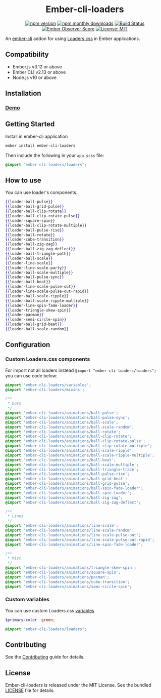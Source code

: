 <h1 align="center">Ember-cli-loaders</h1>

<p align="center">
  <a href="https://www.npmjs.com/package/ember-cli-loaders"><img src="https://img.shields.io/npm/v/ember-cli-loaders.svg?style=flat-square&colorB=44cc11" alt="npm version"></a>
  <a href="https://www.npmjs.com/package/ember-cli-loaders"><img src="https://img.shields.io/npm/dm/ember-cli-loaders.svg?style=flat-square" alt="npm monthly downloads"></a>  
  <a href="https://travis-ci.org/kaermorchen/ember-cli-loaders"><img src="https://img.shields.io/travis/kaermorchen/ember-cli-loaders.svg?style=flat-square" alt="Build Status"></a>
  <a href="https://emberobserver.com/addons/ember-cli-loaders"><img src="https://emberobserver.com/badges/ember-cli-loaders.svg" alt="Ember Observer Score"></a>
  <a href="https://opensource.org/licenses/MIT"><img src="https://img.shields.io/badge/License-MIT-blue.svg?style=flat-square" alt="License: MIT"></a>
</p>

An [ember-cli](http://www.ember-cli.com) addon for using [Loaders.css](https://connoratherton.com/loaders) in Ember applications.

Compatibility
------------------------------------------------------------------------------

* Ember.js v3.12 or above
* Ember CLI v2.13 or above
* Node.js v10 or above


Installation
------------------------------------------------------------------------------

### [Demo](https://kaermorchen.github.io/ember-cli-loaders/)

## Getting Started

Install in ember-cli application

```bash
ember install ember-cli-loaders
```

Then include the following in your `app.scss` file:

```scss
@import "ember-cli-loaders/loaders";
```

## How to use

You can use loader's components.

```mustache
{{loader-ball-pulse}}
{{loader-ball-grid-pulse}}
{{loader-ball-clip-rotate}}
{{loader-ball-clip-rotate-pulse}}
{{loader-square-spin}}
{{loader-ball-clip-rotate-multiple}}
{{loader-ball-pulse-rise}}
{{loader-ball-rotate}}
{{loader-cube-transition}}
{{loader-ball-zig-zag}}
{{loader-ball-zig-zag-deflect}}
{{loader-ball-triangle-path}}
{{loader-ball-scale}}
{{loader-line-scale}}
{{loader-line-scale-party}}
{{loader-ball-scale-multiple}}
{{loader-ball-pulse-sync}}
{{loader-ball-beat}}
{{loader-line-scale-pulse-out}}
{{loader-line-scale-pulse-out-rapid}}
{{loader-ball-scale-ripple}}
{{loader-ball-scale-ripple-multiple}}
{{loader-line-spin-fade-loader}}
{{loader-triangle-skew-spin}}
{{loader-pacman}}
{{loader-semi-circle-spin}}
{{loader-ball-grid-beat}}
{{loader-ball-scale-random}}
```

## Configuration

### Custom Loaders.css components

For import not all loaders instead `@import "ember-cli-loaders/loaders";` you can use code below:

```scss
@import 'ember-cli-loaders/variables';
@import 'ember-cli-loaders/mixins';

/**
 * Dots
 */
@import 'ember-cli-loaders/animations/ball-pulse';
@import 'ember-cli-loaders/animations/ball-pulse-sync';
@import 'ember-cli-loaders/animations/ball-scale';
@import 'ember-cli-loaders/animations/ball-scale-random';
@import 'ember-cli-loaders/animations/ball-rotate';
@import 'ember-cli-loaders/animations/ball-clip-rotate';
@import 'ember-cli-loaders/animations/ball-clip-rotate-pulse';
@import 'ember-cli-loaders/animations/ball-clip-rotate-multiple';
@import 'ember-cli-loaders/animations/ball-scale-ripple';
@import 'ember-cli-loaders/animations/ball-scale-ripple-multiple';
@import 'ember-cli-loaders/animations/ball-beat';
@import 'ember-cli-loaders/animations/ball-scale-multiple';
@import 'ember-cli-loaders/animations/ball-triangle-trace';
@import 'ember-cli-loaders/animations/ball-pulse-rise';
@import 'ember-cli-loaders/animations/ball-grid-beat';
@import 'ember-cli-loaders/animations/ball-grid-pulse';
@import 'ember-cli-loaders/animations/ball-spin-fade-loader';
@import 'ember-cli-loaders/animations/ball-spin-loader';
@import 'ember-cli-loaders/animations/ball-zig-zag';
@import 'ember-cli-loaders/animations/ball-zig-zag-deflect';

/**
 * Lines
 */
@import 'ember-cli-loaders/animations/line-scale';
@import 'ember-cli-loaders/animations/line-scale-random';
@import 'ember-cli-loaders/animations/line-scale-pulse-out';
@import 'ember-cli-loaders/animations/line-scale-pulse-out-rapid';
@import 'ember-cli-loaders/animations/line-spin-fade-loader';

/**
 * Misc
 */
@import 'ember-cli-loaders/animations/triangle-skew-spin';
@import 'ember-cli-loaders/animations/square-spin';
@import 'ember-cli-loaders/animations/pacman';
@import 'ember-cli-loaders/animations/cube-transition';
@import 'ember-cli-loaders/animations/semi-circle-spin';
```

### Custom variables

You can use custom Loaders.css [variables](https://github.com/ConnorAtherton/loaders.css/blob/master/src/_variables.scss)

```scss
$primary-color: green;

@import "ember-cli-loaders/loaders";
```

Contributing
------------------------------------------------------------------------------

See the [Contributing](CONTRIBUTING.md) guide for details.


License
------------------------------------------------------------------------------

Ember-cli-loaders is released under the MIT License. See the bundled [LICENSE](LICENSE.md) file for details.
